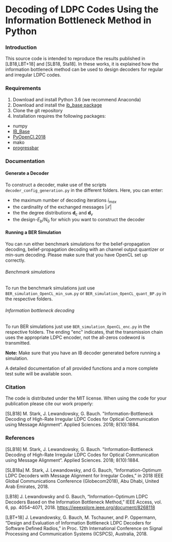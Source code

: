 # Decoding of LDPC Codes Using the Information Bottleneck Method in Python

### Introduction

This source code is intended to reproduce the results published in [LB18,LBT+18] and [SLB18, Sta18]. In these works, it is explained how the information bottleneck method can be used to design decoders for regular and irregular LDPC codes.


### Requirements

1. Download and install Python 3.6 (we recommend Anaconda)
2. Download and install the [ib_base package](https://collaborating.tuhh.de/cip3725/ib_base)
2. Clone the git repository
4. Installation requires the following packages:
  * numpy
  * [IB_Base](https://collaborating.tuhh.de/cip3725/ib_base)
  * [PyOpenCl.2018](https://documen.tician.de/pyopencl/misc.html)
  * mako
  * [progressbar](https://pypi.org/project/progressbar2/)


### Documentation

#### Generate a Decoder
To construct a decoder, make use of the scripts `decoder_config_generation.py` in the different folders. Here, you can enter:
- the maximum number of decoding iterations $`i_{max}`$
- the cardinality of the exchanged messages $`|\mathcal{T}|`$  
- the the degree distributions $`\mathbf{d}_c`$ and $`\mathbf{d}_v`$
- the design-$`E_b/N_0`$ for which you want to construct the decoder

#### Running a BER Simulation
You can run either benchmark simulations for the belief-propagation decoding, belief-propagation decoding with an channel output quantizer or min-sum decoding. Please make sure that you have OpenCL set up correctly.

###### Benchmark simulations
To run the benchmark simulations just use `BER_simulation_OpenCL_min_sum.py` or `BER_simulation_OpenCL_quant_BP.py` in the respective folders.

###### Information bottleneck decoding
To run BER simulations just use `BER_simulation_OpenCL_enc.py` in the respective folders. The ending "enc" indicates, that the transmission chain uses the appropriate LDPC encoder, not the all-zeros codeword is transmitted.  

**Note:** Make sure that you have an IB decoder generated before running a simulation.


A detailed documentation of all provided functions and a more complete test suite will be available soon.

### Citation

The code is distributed under the MIT license. When using the code for your publication please cite our work properly:

[SLB18] M. Stark, J. Lewandowsky, G. Bauch. "Information-Bottleneck Decoding of High-Rate Irregular LDPC Codes for Optical Communication using Message Alignment“. Applied Sciences. 2018; 8(10):1884. 

### References

[SLB18] M. Stark, J. Lewandowsky, G. Bauch. "Information-Bottleneck Decoding of High-Rate Irregular LDPC Codes for Optical Communication using Message Alignment“. Applied Sciences. 2018; 8(10):1884. 

[SLB18a] M. Stark, J. Lewandowsky, and G. Bauch, “Information-Optimum LDPC Decoders with Message Alignment for Irregular Codes,” in 2018 IEEE Global Communications Conference (Globecom2018), Abu Dhabi, United Arab Emirates, 2018.

[LB18] J. Lewandowsky and G. Bauch, “Information-Optimum LDPC Decoders Based on the Information Bottleneck Method,” IEEE Access, vol. 6, pp. 4054–4071, 2018. https://ieeexplore.ieee.org/document/8268118

[LBT+18] J. Lewandowsky, G. Bauch, M. Tschauner, and P. Oppermann, “Design and Evaluation of Information Bottleneck LDPC Decoders for Software Defined Radios,” in Proc. 12th International Conference on Signal Processing and Communication Systems (ICSPCS), Australia, 2018.

